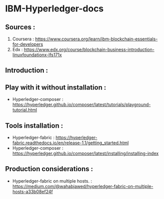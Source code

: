 # IBM-Hyperledger-docs

## Sources :

1. Coursera : https://www.coursera.org/learn/ibm-blockchain-essentials-for-developers
2. Edx :      https://www.edx.org/course/blockchain-business-introduction-linuxfoundationx-lfs171x

## Introduction : 



## Play with it without installation :
* Hyperledger-composer : https://hyperledger.github.io/composer/latest/tutorials/playground-tutorial.html

## Tools installation : 

* Hyperledger-fabric : https://hyperledger-fabric.readthedocs.io/en/release-1.1/getting_started.html
* Hyperledger-composer : https://hyperledger.github.io/composer/latest/installing/installing-index

## Production considerations :

* Hyperledger-fabric on multiple hosts. : https://medium.com/@wahabjawed/hyperledger-fabric-on-multiple-hosts-a33b08ef24f
